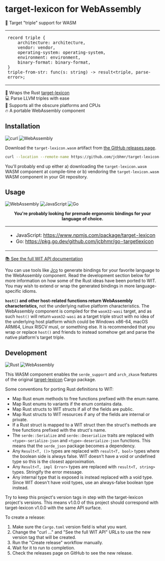 # target-lexicon for WebAssembly

🎯 Target "triple" support for WASM

<table align=center><td>

```wit
record triple {
    architecture: architecture,
    vendor: vendor,
    operating-system: operating-system,
    environment: environment,
    binary-format: binary-format,
}
triple-from-str: func(s: string) -> result<triple, parse-error>;
```

</table>

🦀 Wraps the Rust [target-lexicon](https://docs.rs/target-lexicon/latest/target_lexicon/) \
💻 Parse LLVM triples with ease \
🦄 Supports all the obscure platforms and CPUs \
🔥 A portable WebAssembly component

## Installation

![curl](https://img.shields.io/badge/curl-073551?style=for-the-badge&logo=curl&logoColor=FFFFFF)
![WebAssembly](https://img.shields.io/badge/WebAssembly-654FF0?style=for-the-badge&logo=WebAssembly&logoColor=FFFFFF)

Download the `target-lexicon.wasm` artifact from [the GitHub releases page](https://github.com/jcbhmr/target-lexicon-wasm/releases).

```sh
curl --location --remote-name https://github.com/jcbhmr/target-lexicon-wasm/releases/download/v0.13.1/target-lexicon.wasm
```

You'll probably end up either a) downloading the `target-lexicon.wasm` WASM component at compile-time or b) vendoring the `target-lexicon.wasm` WASM component in your Git repository.

## Usage

![WebAssembly](https://img.shields.io/badge/WebAssembly-654FF0?style=for-the-badge&logo=WebAssembly&logoColor=FFFFFF)
![JavaScript](https://img.shields.io/badge/JavaScript-222222?style=for-the-badge&logo=JavaScript&logoColor=F7DF1E)
![Go](https://img.shields.io/badge/Go-00ADD8?style=for-the-badge&logo=Go&logoColor=FFFFFF)

<div align=center><b>You're probably looking for premade ergonomic bindings for your language of choice.</b></div>
<table align=center><td>

- JavaScript: https://www.npmjs.com/package/target-lexicon
- Go: https://pkg.go.dev/github.com/jcbhmr/go-targetlexicon

</table>

[📚 See the full WIT API documentation](https://github.com/jcbhmr/target-lexicon-wasm/blob/v0.13.1/wit/target-lexicon.wit)

You can use tools like [Jco](https://github.com/bytecodealliance/jco) to generate bindings for your favorite language to the WebAssembly component. Read the development section below for more information on how some of the Rust ideas have been ported to WIT. You may wish to extend or wrap the generated bindings in more language-specific idioms.

**`host()` and other host-related functions return WebAssembly characteristics,** not the underlying native platform characteristics. The WebAssembly component is compiled for the `wasm32-wasi` target, and as such `host()` will return `wasm32-wasi` as a target triple struct with no idea of the underlying host platform which could be Windows x86-64, macOS ARM64, Linux RISCV musl, or something else. It is recommended that you wrap or replace `host()` and friends to instead somehow get and parse the native platform's target triple.

## Development

![Rust](https://img.shields.io/badge/Rust-000000?style=for-the-badge&logo=Rust&logoColor=FFFFFF)
![WebAssembly](https://img.shields.io/badge/WebAssembly-654FF0?style=for-the-badge&logo=WebAssembly&logoColor=FFFFFF)

This WASM component enables the `serde_support` and `arch_zkasm` features of the original [target-lexicon](https://docs.rs/target-lexicon/latest/target_lexicon/) Cargo package.

Some conventions for porting Rust definitions to WIT:

- Map Rust enum methods to free functions prefixed with the enum name.
- Map Rust enums to variants if the enum contains data.
- Map Rust structs to WIT structs if all of the fields are public.
- Map Rust structs to WIT resources if any of the fields are internal or private.
- If a Rust struct is mapped to a WIT struct then the struct's methods are free functions prefixed with the struct's name.
- The `serde::Serialize` and `serde::Deserialize` traits are replaced with `<type>-serialize-json` and `<type>-deserialize-json` functions. This means that the `serde_json` package becomes a dependency.
- Any `Result<T, ()>` types are replaced with `result<T, bool>` types where the boolean side is always false. WIT doesn't have a void or undefined type so this is the closest approximation.
- Any `Result<T, impl Error>` types are replaced with `result<T, string>` types. Stringify the error message.
- Any internal type that is exposed is instead replaced with a void type. Since WIT doesn't have void types, use an always-false boolean type instead.

Try to keep this project's version tags in step with the target-lexicon project's versions. This means v1.0.0 of this project should correspond with target-lexicon v1.0.0 with the same API surface.

To create a release:

1. Make sure the `Cargo.toml` version field is what you want.
2. Change the "curl ..." and "See the full WIT API" URLs to use the new version tag that will be created.
3. Run the "Create release" workflow manually.
4. Wait for it to run to completion.
5. Check the releases page on GitHub to see the new release.
